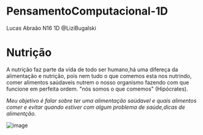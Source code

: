# PensamentoComputacional-1D
Lucas Abraão N16 1D
@LiziBugalski

<h1>Nutrição</h1>

 A nutrição faz parte da vida de todo ser humano,há uma 
difereça da alimentação e nutrição, pois nem tudo o que
comemos esta nos nutrindo, comer alimentos saúdaveis nutrem
o nosso organismo fazendo com que funcione em perfeita ordem.
"nós somos o que comemos" (Hipócrates).  <p><em>Meu objetivo é falar sobre ter uma alimentação saúdavel
e quais alimentos comer e evitar quando estiver com algum
problema de saúde,dicas de alimentção.</em></p>

![image](https://user-images.githubusercontent.com/107426208/189726861-f35adc64-4d96-4ef7-9c73-42050c28ea50.png)
